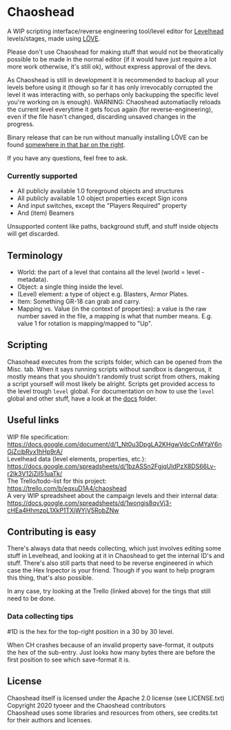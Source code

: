 # Chaoshead

A WIP scripting interface/reverse engineering tool/level editor for [Levelhead](lvlhd.co) levels/stages,
made using [LÖVE](http://www.love2d.org).

Please don't use Chaoshead for making stuff that would not be theoratically possible to be made in the normal editor
(if it would have just require a lot more work otherwise, it's still ok),
without express approval of the devs.

As Chaoshead is still in development it is recommended to backup all your levels before using it
(though so far it has only irrevocably corrupted the level it was interacting with,
so perhaps only backupping the specific level you're working on is enough).
WARNING: Chaoshead automatiaclly reloads the current level everytime it gets focus again (for reverse-engineering),
even if the file hasn't changed, discarding unsaved changes in the progress.

Binary release that can be run without manually installing LÖVE can be found
[somewhere in that bar on the right](https://github.com/tyoeer/Chaoshead/releases).

If you have any questions, feel free to ask.

### Currently supported
- All publicly available 1.0 foreground objects and structures
- All publicly available 1.0 object properties except Sign icons
- And input switches, except the "Players Required" property
- And (item) Beamers

Unsupported content like paths, background stuff, and stuff inside objects will get discarded.

## Terminology

- World: the part of a level that contains all the level (world = level - metadata).
- Object: a single thing inside the level.
- (Level) element: a type of object e.g. Blasters, Armor Plates.
- Item: Something GR-18 can grab and carry.
- Mapping vs. Value (in the context of properties): a value is the raw number saved in the file, a mapping is what that number means.
  E.g. value 1 for rotation is mapping/mapped to "Up".

## Scripting

Chasohead executes from the scripts folder, which can be opened from the Misc. tab.
When it says running scripts without sandbox is dangerous, it mostly means that you shouldn't randomly trust script from others,
making a script yourself will most likely be alright.
Scripts get provided access to the level trough `level` global.
For documentation on how to use the `level` global and other stuff, have a look at the [docs](docs/) folder.

## Useful links

WIP file specification:<br>
https://docs.google.com/document/d/1_Nt0u3DpgLA2KHgwVdcCnMYaY6nGjZcjbRyx1hHp9rA/<br>
Levelhead data (level elements, properties, etc.):<br>
https://docs.google.com/spreadsheets/d/1bzASSn2FgjqUldPzX8DS66Lv-r2lk3V12jZjl51uaTk/<br>
The Trello/todo-list for this project:<br>
https://trello.com/b/eqxuD1A4/chaoshead<br>
A very WIP spreadsheet about the campaign levels and their internal data:<br>
https://docs.google.com/spreadsheets/d/1wongis8qvVj3-cHEa4HhmzpL1XkP1TXjWYjV5RobZNw

## Contributing is easy

There's always data that needs collecting, which just involves editing some stuff in Levelhead,
and looking at it in Chaoshead to get the internal ID's and stuff.
There's also still parts that need to be reverse engineered in which case the Hex Inpector is your friend.
Though if you want to help program this thing, that's also possible.

In any case, try looking at the Trello (linked above) for the tings that still need to be done.

### Data collecting tips

\#1D is the hex for the top-right position in a 30 by 30 level.

When CH crashes because of an invalid property save-format, it outputs the hex of the sub-entry.
Just looks how many bytes there are before the first position to see which save-format it is.

## License

Chaoshead itself is licensed under the Apache 2.0 license (see LICENSE.txt)<br>
Copyright 2020 tyoeer and the Chaoshead contributors<br>
Chaoshead uses some libraries and resources from others, see credits.txt for their authors and licenses.<br>
